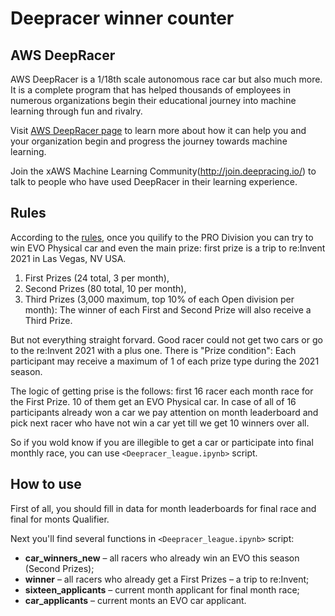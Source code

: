 # Deepracer winner counter

## AWS DeepRacer
AWS DeepRacer is a 1/18th scale autonomous race car but also much more. It is a complete program that has helped thousands of employees in numerous organizations begin their educational journey into machine learning through fun and rivalry.

Visit [AWS DeepRacer page](http://deepracer.com/) to learn more about how it can help you and your organization begin and progress the journey towards machine learning.

Join the хAWS Machine Learning Community(http://join.deepracing.io/) to talk to people who have used DeepRacer in their learning experience.

## Rules
According to the [rules](https://d1.awsstatic.com/AWS%20DeepRacer%20League%202021%20Official%20Rules%203_1.pdf), once you quilify to the PRO Division you can try to win EVO Physical car and even the main prize: first prize is a trip to re:Invent 2021 in Las Vegas, NV USA.

1.  First Prizes (24 total, 3 per month),
1.  Second Prizes (80 total, 10 per month),
1.  Third Prizes (3,000 maximum, top 10% of each Open division per month): The winner of each First and Second Prize will also receive a Third Prize.

But not everything straight forvard. Good racer could not get two cars or go to the re:Invent 2021 with a plus one. There is "Prize condition": Each participant may receive a maximum of 1 of each prize type during the 2021 season.

The logic of getting prise is the follows: first 16 racer each month race for the First Prize. 10 of them get an EVO Physical car. In case of all of 16 participants already won a car we pay attention on month leaderboard and pick next racer who have not win a car yet till we get 10 winners over all.

So if you wold know if you are illegible to get a car or participate into final monthly race, you can use `<Deepracer_league.ipynb>` script.

## How to use

First of all, you should fill in data for month leaderboards for final race and final for monts Qualifier. 

Next you'll find several functions in `<Deepracer_league.ipynb>` script:
* **car_winners_new** – all racers who already win an EVO this season (Second Prizes);
* **winner** – all racers who already get a First Prizes – a trip to re:Invent;
* **sixteen_applicants** – current month applicant for final month race;
* **car_applicants** – current monts an EVO car applicant.
